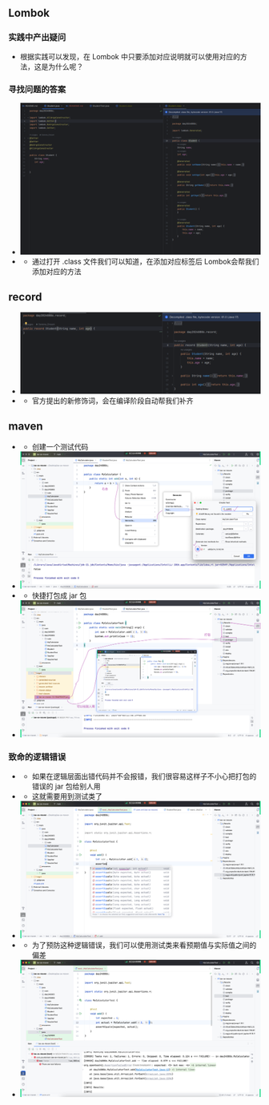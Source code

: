 ## Lombok
### 实践中产出疑问
- 根据实践可以发现，在 Lombok 中只要添加对应说明就可以使用对应的方法，这是为什么呢？
### 寻找问题的答案
- ![img.png](img.png)
- - 通过打开 .class 文件我们可以知道，在添加对应标签后 Lombok会帮我们添加对应的方法
## record
- ![img_1.png](img_1.png)
- - 官方提出的新修饰词，会在编译阶段自动帮我们补齐

## maven
- - 创建一个测试代码
- ![img_3.png](img_3.png)
- - 快捷打包成 jar 包
- ![img_2.png](img_2.png)
### 致命的逻辑错误
- - 如果在逻辑层面出错代码并不会报错，我们很容易这样子不小心把打包的错误的 jar 包给别人用
- - 这就需要用到测试类了
- ![img_4.png](img_4.png)
- - 为了预防这种逻辑错误，我们可以使用测试类来看预期值与实际值之间的偏差
- ![img_5.png](img_5.png)

